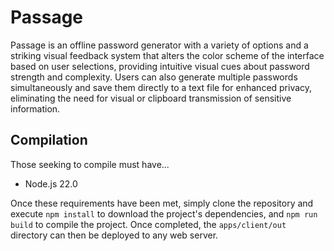 # Passage
Passage is an offline password generator with a variety of options and a
striking visual feedback system that alters the color scheme of the interface
based on user selections, providing intuitive visual cues about password
strength and complexity. Users can also generate multiple passwords
simultaneously and save them directly to a text file for enhanced privacy,
eliminating the need for visual or clipboard transmission of sensitive
information.

## Compilation
Those seeking to compile must have...

- Node.js 22.0

Once these requirements have been met, simply clone the repository and execute
`npm install` to download the project's dependencies, and `npm run build` to
compile the project. Once completed, the `apps/client/out` directory can then
be deployed to any web server.
